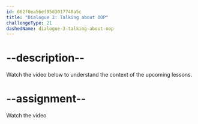 ```yaml
---
id: 662f0ea56ef95d3017740a5c
title: "Dialogue 3: Talking about OOP"
challengeType: 21
dashedName: dialogue-3-talking-about-oop
---
```


# --description--

Watch the video below to understand the context of the upcoming lessons.

# --assignment--

Watch the video
